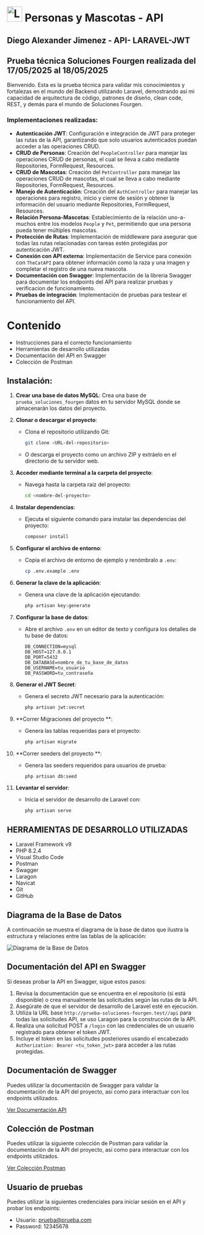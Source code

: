 # <img src="https://w7.pngwing.com/pngs/399/620/png-transparent-laravel-hd-logo.png" alt="Laravel Logo" width="40" height="40"/> Personas y Mascotas - API

## Diego Alexander Jimenez - API- LARAVEL-JWT

## Prueba técnica Soluciones Fourgen realizada del 17/05/2025 al 18/05/2025

Bienvenido. Esta es la prueba técnica para validar mis conocimientos y fortalezas en el mundo del Backend utilizando Laravel, demostrando así mi capacidad de arquitectura de código, patrones de diseño, clean code, REST, y demás para el mundo de Soluciones Fourgen.

### Implementaciones realizadas:

- **Autenticación JWT**: Configuración e integración de JWT para proteger las rutas de la API, garantizando que solo usuarios autenticados puedan acceder a las operaciones CRUD.
- **CRUD de Personas**: Creación del `PeopleController` para manejar las operaciones CRUD de personas, el cual se lleva a cabo mediante Repositories, FormRequest, Resources.
- **CRUD de Mascotas**: Creación del `PetController` para manejar las operaciones CRUD de mascotas, el cual se lleva a cabo mediante Repositories, FormRequest, Resources.
- **Manejo de Autenticación**: Creación del `AuthController` para manejar las operaciones para registro, inicio y cierre de sesión y obtener la información del usuario mediante Repositories, FormRequest, Resources.
- **Relación Persona-Mascotas**: Establecimiento de la relación uno-a-muchos entre los modelos `People` y `Pet`, permitiendo que una persona pueda tener múltiples mascotas.
- **Protección de Rutas**: Implementación de middleware para asegurar que todas las rutas relacionadas con tareas estén protegidas por autenticación JWT.
- **Conexión con API externa**: Implementación de Service para conexión con `TheCatAPI` para obtener información como la raza y una imagen y completar el registro de una nueva mascota.
- **Documentación con Swagger**: Implementación de la libreria Swagger para documentar los endpoints del API para realizar pruebas y verificacion de funcionamiento.
- **Pruebas de integración**: Implementación de pruebas para testear el funcionamiento del API.


# Contenido
* Instrucciones para el correcto funcionamiento
* Herramientas de desarrollo utilizadas
* Documentación del API en Swagger
* Colección de Postman


## Instalación:
1. **Crear una base de datos MySQL**: Crea una base de `prueba_soluciones_fourgen` datos en tu servidor MySQL donde se almacenarán los datos del proyecto.

2. **Clonar o descargar el proyecto**:
    - Clona el repositorio utilizando Git:
      ```bash
      git clone <URL-del-repositorio>
      ```
    - O descarga el proyecto como un archivo ZIP y extráelo en el directorio de tu servidor web.

3. **Acceder mediante terminal a la carpeta del proyecto**:
    - Navega hasta la carpeta raíz del proyecto:
      ```bash
      cd <nombre-del-proyecto>
      ```

4. **Instalar dependencias**:
    - Ejecuta el siguiente comando para instalar las dependencias del proyecto:
      ```bash
      composer install
      ```

5. **Configurar el archivo de entorno**:
    - Copia el archivo de entorno de ejemplo y renómbralo a `.env`:
      ```bash
      cp .env.example .env
      ```

6. **Generar la clave de la aplicación**:
    - Genera una clave de la aplicación ejecutando:
      ```bash
      php artisan key:generate
      ```

7. **Configurar la base de datos**:
    - Abre el archivo `.env` en un editor de texto y configura los detalles de tu base de datos:
      ```plaintext
      DB_CONNECTION=mysql
      DB_HOST=127.0.0.1
      DB_PORT=5432
      DB_DATABASE=nombre_de_tu_base_de_datos
      DB_USERNAME=tu_usuario
      DB_PASSWORD=tu_contraseña
      ```

8. **Generar el JWT Secret**:
    - Genera el secreto JWT necesario para la autenticación:
      ```bash
      php artisan jwt:secret
      ```
      
9. **Correr Migraciones del proyecto **:
    - Genera las tablas requeridas para el proyecto:
      ```bash
      php artisan migrate
      ```
10. **Correr seeders del proyecto **:
    - Genera las seeders requeridos para usuarios de prueba:
      ```bash
      php artisan db:seed
      ```

11. **Levantar el servidor**:
    - Inicia el servidor de desarrollo de Laravel con:
      ```bash
      php artisan serve

## HERRAMIENTAS DE DESARROLLO UTILIZADAS
* Laravel Framework v9
* PHP 8.2.4 
* Visual Studio Code
* Postman
* Swagger
* Laragon
* Navicat
* Git
* GitHub

## Diagrama de la Base de Datos

A continuación se muestra el diagrama de la base de datos que ilustra la estructura y relaciones entre las tablas de la aplicación:

![Diagrama de la Base de Datos](https://github.com/goslip05/prueba-soluciones-fourgen/blob/main/public/img/Diagrama_DB)


## Documentación del API en Swagger
Si deseas probar la API en Swagger, sigue estos pasos:
1. Revisa la documentación que se encuentra en el repositorio (si está disponible) o crea manualmente las solicitudes según las rutas de la API.
2. Asegúrate de que el servidor de desarrollo de Laravel esté en ejecución.
3. Utiliza la URL base `http://prueba-soluciones-fourgen.test//api` para todas las solicitudes API, se uso Laragon para la construcción de la API.
4. Realiza una solicitud POST a `/login` con las credenciales de un usuario registrado para obtener el token JWT.
5. Incluye el token en las solicitudes posteriores usando el encabezado `Authorization: Bearer <tu_token_jwt>` para acceder a las rutas protegidas.

## Documentación de Swagger

Puedes utilizar la documentación de Swagger para validar la documentación de la API del proyecto, así como para interactuar con los endpoints utilizados.

<a href="http://prueba-soluciones-fourgen.test/api/documentation" target="_blank">Ver Documentación API</a>

## Colección de Postman

Puedes utilizar la siguiente colección de Postman para validar la documentación de la API del proyecto, así como para interactuar con los endpoints utilizados.

<a href="https://documenter.getpostman.com/view/18148117/2sB2qXk3AE" target="_blank">Ver Colección Postman</a>

## Usuario de pruebas

Puedes utilizar la siguientes credenciales para iniciar sesión en el API y probar los endpoints:

* Usuario: prueba@prueba.com
* Password: 12345678